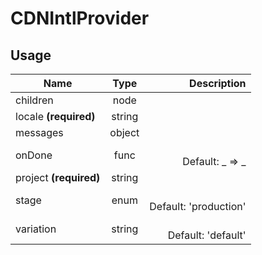 <!-- 
This is an auto-generated markdown. 
You can change it in "src/behaviour/CDNIntlProvider.jsx" and run build:docs to update this file.
-->
# CDNIntlProvider

## Usage
| Name        | Type           | Description  |
| ----------- |:--------------:| ------------:|
|children|node|
|locale **(required)**|string|
|messages|object|
|onDone|func|<br>Default: _ => _
|project **(required)**|string|
|stage|enum|<br>Default: 'production'
|variation|string|<br>Default: 'default'
